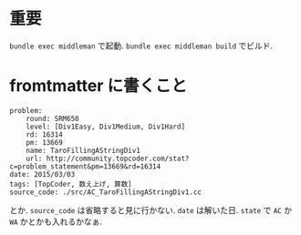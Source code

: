 # 重要

``bundle exec middleman`` で起動.
``bundle exec middleman build`` でビルド.

# fromtmatter に書くこと

    problem:
        round: SRM650
        level: [Div1Easy, Div1Medium, Div1Hard]
        rd: 16314
        pm: 13669
        name: TaroFillingAStringDiv1
        url: http://community.topcoder.com/stat?c=problem_statement&pm=13669&rd=16314
    date: 2015/03/03
    tags: [TopCoder, 数え上げ, 算数]
    source_code: ./src/AC_TaroFillingAStringDiv1.cc

とか. ``source_code`` は省略すると見に行かない.
``date`` は解いた日.
``state`` で ``AC`` か ``WA`` かとかも入れるかなぁ.

